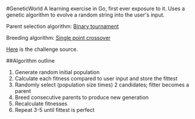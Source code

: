 #GeneticWorld
A learning exercise in Go, first ever exposure to it. Uses a genetic 
algorithm to evolve a random string into the user's input.

Parent selection algorithm: [Binary
tournament](https://en.wikipedia.org/wiki/Tournament_selection)

Breeding algorithm: [Single point
crossover](https://en.wikipedia.org/wiki/Crossover_(genetic_algorithm))

[Here](https://www.reddit.com/r/dailyprogrammer/comments/40rs67/20160113_challenge_249_intermediate_hello_world/?st=ium6p9rn&sh=4cabed37) is the challenge source. 

##Algorithm outline
1. Generate random initial population
2. Calculate each fitness compared to user input and store the fittest
3. Randomly select (population size times) 2 candidates; fitter becomes a parent
4. Breed consecutive parents to produce new generation
5. Recalculate fitnesses
6. Repeat 3-5 until fittest is perfect
